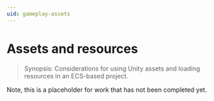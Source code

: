 ```yaml
---
uid: gameplay-assets
---
```

# Assets and resources

> Synopsis: Considerations for using Unity assets and loading resources in an ECS-based project.

Note, this is a placeholder for work that has not been completed yet.